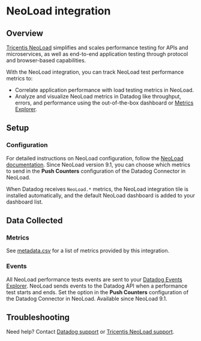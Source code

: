 # NeoLoad integration

## Overview

[Tricentis NeoLoad][1] simplifies and scales performance testing for APIs and microservices, as well as end-to-end application testing through protocol and browser-based capabilities.

With the NeoLoad integration, you can track NeoLoad test performance metrics to:

- Correlate application performance with load testing metrics in NeoLoad.
- Analyze and visualize NeoLoad metrics in Datadog like throughput, errors, and performance using the out-of-the-box dashboard or [Metrics Explorer][7].

## Setup

### Configuration

For detailed instructions on NeoLoad configuration, follow the [NeoLoad documentation][2]. Since NeoLoad version 9.1, you can choose which metrics to send in the **Push Counters** configuration of the Datadog Connector in NeoLoad.

When Datadog receives `NeoLoad.*` metrics, the NeoLoad integration tile is installed automatically, and the default NeoLoad dashboard is added to your dashboard list.


## Data Collected

### Metrics

See [metadata.csv][3] for a list of metrics provided by this integration.

### Events

All NeoLoad performance tests events are sent to your [Datadog Events Explorer][4].
NeoLoad sends events to the Datadog API when a performance test starts and ends.
Set the option in the **Push Counters** configuration of the Datadog Connector in NeoLoad. Available since NeoLoad 9.1.

## Troubleshooting

Need help? Contact [Datadog support][5] or [Tricentis NeoLoad support][6].

[1]: https://www.tricentis.com/products/performance-testing-neoload
[2]: https://documentation.tricentis.com/neoload/9.1/en/content/reference_guide/datadog.htm
[3]: https://github.com/DataDog/integrations-extras/blob/master/neoload/metadata.csv
[4]: https://docs.datadoghq.com/events/
[5]: https://docs.datadoghq.com/help/
[6]: https://support-hub.tricentis.com/
[7]: https://app.datadoghq.com/metric/explorer
